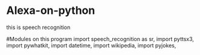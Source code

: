# Alexa-on-python
this is speech recognition

#Modules on this program
import speech_recognition as sr,
import pyttsx3,
import pywhatkit,
import datetime,
import wikipedia,
import pyjokes,
